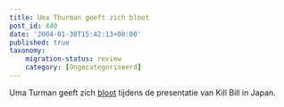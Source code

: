 ```yaml
---
title: Uma Thurman geeft zich bloot
post_id: 440
date: '2004-01-30T15:42:13+00:00'
published: true
taxonomy:
    migration-status: review
    category: [Ongecategoriseerd]
---
```

Uma Turman geeft zich [bloot](http://web-cache.stream.ne.jp/web05/killbill/japan/killbill_stream.swf) tijdens de presentatie van Kill Bill in Japan.